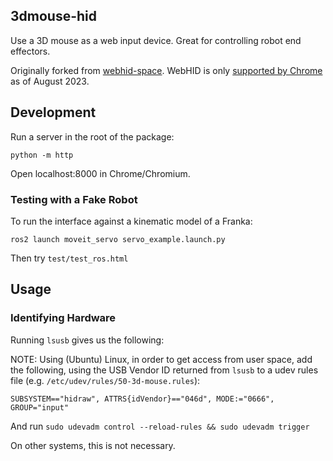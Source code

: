 ## 3dmouse-hid

Use a 3D mouse as a web input device. Great for controlling robot end effectors.

Originally forked from [webhid-space](https://github.com/larsgk/webhid-space). WebHID is only [supported by Chrome](https://caniuse.com/?search=webhid) as of August 2023.

## Development

Run a server in the root of the package:

    python -m http

Open localhost:8000 in Chrome/Chromium.

### Testing with a Fake Robot

To run the interface against a kinematic model of a Franka:

    ros2 launch moveit_servo servo_example.launch.py

Then try `test/test_ros.html`

## Usage


### Identifying Hardware

Running `lsusb` gives us the following:

NOTE:  Using (Ubuntu) Linux, in order to get access from user space, add the following, using the USB Vendor ID returned from `lsusb` to a udev rules file (e.g. `/etc/udev/rules/50-3d-mouse.rules`):

```
SUBSYSTEM=="hidraw", ATTRS{idVendor}=="046d", MODE:="0666", GROUP="input"
```

And run `sudo udevadm control --reload-rules && sudo udevadm trigger`

On other systems, this is not necessary.
